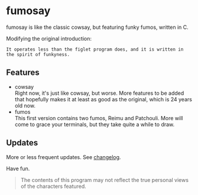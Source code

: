 # fumosay
fumosay is like the classic cowsay, but featuring funky fumos, written in C.

Modifying the original introduction:
```
It operates less than the figlet program does, and it is written in the spirit of funkyness.
```

## Features
- cowsay  
  Right now, it's just like cowsay, but worse. More features to be added that hopefully makes it at least as good as the original, which is 24 years old now.
- fumos  
  This first version contains two fumos, Reimu and Patchouli. More will come to grace your terminals, but they take quite a while to draw.

## Updates
More or less frequent updates. See [changelog](changelog.md).

Have fun.

> The contents of this program may not reflect the true personal views of the characters featured.

